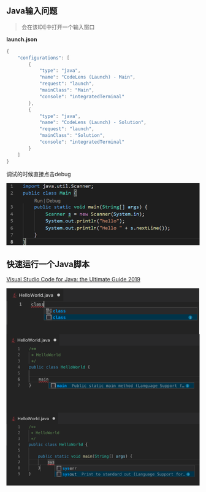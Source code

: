 ## Java输入问题

> 会在该IDE中打开一个输入窗口

**launch.json**
```java
{
    "configurations": [
        {
            "type": "java",
            "name": "CodeLens (Launch) - Main",
            "request": "launch",
            "mainClass": "Main",
            "console": "integratedTerminal"
        },
        {
            "type": "java",
            "name": "CodeLens (Launch) - Solution",
            "request": "launch",
            "mainClass": "Solution",
            "console": "integratedTerminal"
        }
    ]
}
```

调试的时候直接点击debug

![](./imgs/1.PNG)



## 快速运行一个Java脚本

[Visual Studio Code for Java: the Ultimate Guide 2019](https://dzone.com/articles/visual-studio-code-for-java-the-ultimate-guide-201)

![](./imgs/2.PNG)